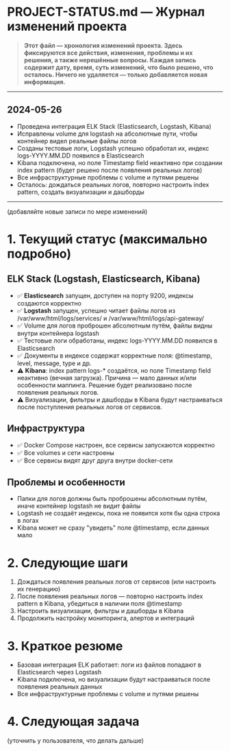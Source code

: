 # PROJECT-STATUS.md — Журнал изменений проекта

> **Этот файл — хронология изменений проекта. Здесь фиксируются все действия, изменения, проблемы и их решения, а также нерешённые вопросы. Каждая запись содержит дату, время, суть изменений, что было решено, что осталось. Ничего не удаляется — только добавляется новая информация.**

---

## 2024-05-26

- Проведена интеграция ELK Stack (Elasticsearch, Logstash, Kibana)
- Исправлены volume для logstash на абсолютные пути, чтобы контейнер видел реальные файлы логов
- Созданы тестовые логи, Logstash успешно обработал их, индекс logs-YYYY.MM.DD появился в Elasticsearch
- Kibana подключена, но поле Timestamp field неактивно при создании index pattern (будет решено после появления реальных логов)
- Все инфраструктурные проблемы с volume и путями решены
- Осталось: дождаться реальных логов, повторно настроить index pattern, создать визуализации и дашборды

---

(добавляйте новые записи по мере изменений)

# 1. Текущий статус (максимально подробно)

## ELK Stack (Logstash, Elasticsearch, Kibana)
- ✅ **Elasticsearch** запущен, доступен на порту 9200, индексы создаются корректно
- ✅ **Logstash** запущен, успешно читает файлы логов из /var/www/html/logs/services/ и /var/www/html/logs/api-gateway/
- ✅ Volume для логов проброшен абсолютным путём, файлы видны внутри контейнера logstash
- ✅ Тестовые логи обработаны, индекс logs-YYYY.MM.DD появился в Elasticsearch
- ✅ Документы в индексе содержат корректные поля: @timestamp, level, message, type и др.
- ⚠️ **Kibana**: index pattern logs-* создаётся, но поле Timestamp field неактивно (вечная загрузка). Причина — мало данных и/или особенности маппинга. Решение будет реализовано после появления реальных логов.
- ⚠️ Визуализации, фильтры и дашборды в Kibana будут настраиваться после поступления реальных логов от сервисов.

## Инфраструктура
- ✅ Docker Compose настроен, все сервисы запускаются корректно
- ✅ Все volumes и сети настроены
- ✅ Все сервисы видят друг друга внутри docker-сети

## Проблемы и особенности
- Папки для логов должны быть проброшены абсолютным путём, иначе контейнер logstash не видит файлы
- Logstash не создаёт индексы, пока не появится хотя бы одна строка в логах
- Kibana может не сразу "увидеть" поле @timestamp, если данных мало

# 2. Следующие шаги

1. Дождаться появления реальных логов от сервисов (или настроить их генерацию)
2. После появления реальных логов — повторно настроить index pattern в Kibana, убедиться в наличии поля @timestamp
3. Настроить визуализации, фильтры и дашборды в Kibana
4. Продолжить настройку мониторинга, алертов и интеграций

# 3. Краткое резюме
- Базовая интеграция ELK работает: логи из файлов попадают в Elasticsearch через Logstash
- Kibana подключена, но визуализации будут настраиваться после появления реальных данных
- Все инфраструктурные проблемы с volume и путями решены

# 4. Следующая задача
(уточнить у пользователя, что делать дальше) 
